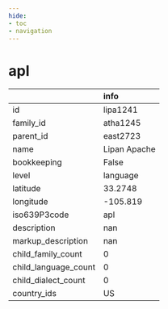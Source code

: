 ```yaml
---
hide:
- toc
- navigation
---
```

# apl
|                      | info         |
|:---------------------|:-------------|
| id                   | lipa1241     |
| family_id            | atha1245     |
| parent_id            | east2723     |
| name                 | Lipan Apache |
| bookkeeping          | False        |
| level                | language     |
| latitude             | 33.2748      |
| longitude            | -105.819     |
| iso639P3code         | apl          |
| description          | nan          |
| markup_description   | nan          |
| child_family_count   | 0            |
| child_language_count | 0            |
| child_dialect_count  | 0            |
| country_ids          | US           |